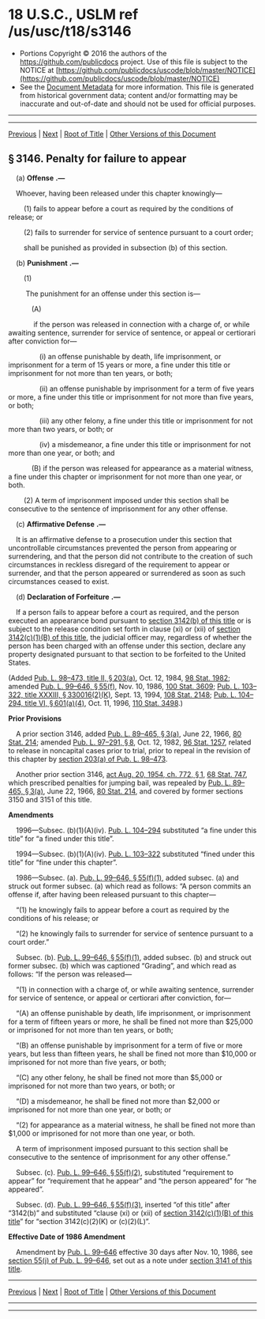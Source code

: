 ---
---

# 18 U.S.C., USLM ref /us/usc/t18/s3146

* Portions Copyright © 2016 the authors of the https://github.com/publicdocs project.
  Use of this file is subject to the NOTICE at [https://github.com/publicdocs/uscode/blob/master/NOTICE](https://github.com/publicdocs/uscode/blob/master/NOTICE)
* See the [Document Metadata](././../../../../..//README.md) for more information.
  This file is generated from historical government data; content and/or formatting may be inaccurate and out-of-date and should not be used for official purposes.

----------
----------

[Previous](./../../../../..//us/usc/t18/ptII/ch207/m__us_usc_t18_s3145.md) | [Next](./../../../../..//us/usc/t18/ptII/ch207/m__us_usc_t18_s3147.md) | [Root of Title](./../../../../../) | [Other Versions of this Document](https://publicdocs.github.io/go/links?ns=uslm&ref=%2Fus%2Fusc%2Ft18%2Fs3146)

## § 3146. Penalty for failure to appear

    (a)  __Offense__  __.—__ 

    Whoever, having been released under this chapter knowingly—

        (1) fails to appear before a court as required by the conditions of release; or

        (2) fails to surrender for service of sentence pursuant to a court order;

        shall be punished as provided in subsection (b) of this section.

    (b)  __Punishment__  __.—__ 

        (1)

         The punishment for an offense under this section is—

            (A)

             if the person was released in connection with a charge of, or while awaiting sentence, surrender for service of sentence, or appeal or certiorari after conviction for—

                (i) an offense punishable by death, life imprisonment, or imprisonment for a term of 15 years or more, a fine under this title or imprisonment for not more than ten years, or both;

                (ii) an offense punishable by imprisonment for a term of five years or more, a fine under this title or imprisonment for not more than five years, or both;

                (iii) any other felony, a fine under this title or imprisonment for not more than two years, or both; or

                (iv) a misdemeanor, a fine under this title or imprisonment for not more than one year, or both; and

            (B) if the person was released for appearance as a material witness, a fine under this chapter or imprisonment for not more than one year, or both.

        (2) A term of imprisonment imposed under this section shall be consecutive to the sentence of imprisonment for any other offense.

    (c)  __Affirmative Defense__  __.—__ 

    It is an affirmative defense to a prosecution under this section that uncontrollable circumstances prevented the person from appearing or surrendering, and that the person did not contribute to the creation of such circumstances in reckless disregard of the requirement to appear or surrender, and that the person appeared or surrendered as soon as such circumstances ceased to exist.

    (d)  __Declaration of Forfeiture__  __.—__ 

    If a person fails to appear before a court as required, and the person executed an appearance bond pursuant to [section 3142(b) of this title][/us/usc/t18/s3142/b] or is subject to the release condition set forth in clause (xi) or (xii) of [section 3142(c)(1)(B) of this title][/us/usc/t18/s3142/c/1/B], the judicial officer may, regardless of whether the person has been charged with an offense under this section, declare any property designated pursuant to that section to be forfeited to the United States.

(Added [Pub. L. 98–473, title II, § 203(a)][/us/pl/98/473/s203/a], Oct. 12, 1984, [98 Stat. 1982][/us/stat/98/1982]; amended [Pub. L. 99–646, § 55(f)][/us/pl/99/646/s55/f], Nov. 10, 1986, [100 Stat. 3609][/us/stat/100/3609]; [Pub. L. 103–322, title XXXIII, § 330016(2)(K)][/us/pl/103/322/s330016/2/K], Sept. 13, 1994, [108 Stat. 2148][/us/stat/108/2148]; [Pub. L. 104–294, title VI, § 601(a)(4)][/us/pl/104/294/s601/a/4], Oct. 11, 1996, [110 Stat. 3498][/us/stat/110/3498].)

 __Prior Provisions__ 

    A prior section 3146, added [Pub. L. 89–465, § 3(a)][/us/pl/89/465/s3/a], June 22, 1966, [80 Stat. 214][/us/stat/80/214]; amended [Pub. L. 97–291, § 8][/us/pl/97/291/s8], Oct. 12, 1982, [96 Stat. 1257][/us/stat/96/1257], related to release in noncapital cases prior to trial, prior to repeal in the revision of this chapter by [section 203(a) of Pub. L. 98–473][/us/pl/98/473/s203/a].

    Another prior section 3146, [act Aug. 20, 1954, ch. 772, § 1][/us/act/1954-08-20/ch772/s1], [68 Stat. 747][/us/stat/68/747], which prescribed penalties for jumping bail, was repealed by [Pub. L. 89–465, § 3(a)][/us/pl/89/465/s3/a], June 22, 1966, [80 Stat. 214][/us/stat/80/214], and covered by former sections 3150 and 3151 of this title.

 __Amendments__ 

    1996—Subsec. (b)(1)(A)(iv). [Pub. L. 104–294][/us/pl/104/294] substituted “a fine under this title” for “a fined under this title”.

    1994—Subsec. (b)(1)(A)(iv). [Pub. L. 103–322][/us/pl/103/322] substituted “fined under this title” for “fine under this chapter”.

    1986—Subsec. (a). [Pub. L. 99–646, § 55(f)(1)][/us/pl/99/646/s55/f/1], added subsec. (a) and struck out former subsec. (a) which read as follows: “A person commits an offense if, after having been released pursuant to this chapter—

    “(1) he knowingly fails to appear before a court as required by the conditions of his release; or

    “(2) he knowingly fails to surrender for service of sentence pursuant to a court order.”

    Subsec. (b). [Pub. L. 99–646, § 55(f)(1)][/us/pl/99/646/s55/f/1], added subsec. (b) and struck out former subsec. (b) which was captioned “Grading”, and which read as follows: “If the person was released—

    “(1) in connection with a charge of, or while awaiting sentence, surrender for service of sentence, or appeal or certiorari after conviction, for—

    “(A) an offense punishable by death, life imprisonment, or imprisonment for a term of fifteen years or more, he shall be fined not more than $25,000 or imprisoned for not more than ten years, or both;

    “(B) an offense punishable by imprisonment for a term of five or more years, but less than fifteen years, he shall be fined not more than $10,000 or imprisoned for not more than five years, or both;

    “(C) any other felony, he shall be fined not more than $5,000 or imprisoned for not more than two years, or both; or

    “(D) a misdemeanor, he shall be fined not more than $2,000 or imprisoned for not more than one year, or both; or

    “(2) for appearance as a material witness, he shall be fined not more than $1,000 or imprisoned for not more than one year, or both.

    A term of imprisonment imposed pursuant to this section shall be consecutive to the sentence of imprisonment for any other offense.”

    Subsec. (c). [Pub. L. 99–646, § 55(f)(2)][/us/pl/99/646/s55/f/2], substituted “requirement to appear” for “requirement that he appear” and “the person appeared” for “he appeared”.

    Subsec. (d). [Pub. L. 99–646, § 55(f)(3)][/us/pl/99/646/s55/f/3], inserted “of this title” after “3142(b)” and substituted “clause (xi) or (xii) of [section 3142(c)(1)(B) of this title][/us/usc/t18/s3142/c/1/B]” for “section 3142(c)(2)(K) or (c)(2)(L)”.

 __Effective Date of 1986 Amendment__ 

    Amendment by [Pub. L. 99–646][/us/pl/99/646] effective 30 days after Nov. 10, 1986, see [section 55(j) of Pub. L. 99–646][/us/pl/99/646/s55/j], set out as a note under [section 3141 of this title][/us/usc/t18/s3141].

----------

[Previous](./../../../../..//us/usc/t18/ptII/ch207/m__us_usc_t18_s3145.md) | [Next](./../../../../..//us/usc/t18/ptII/ch207/m__us_usc_t18_s3147.md) | [Root of Title](./../../../../../) | [Other Versions of this Document](https://publicdocs.github.io/go/links?ns=uslm&ref=%2Fus%2Fusc%2Ft18%2Fs3146)

----------
----------

[/us/usc/t18/s3142/b]: https://publicdocs.github.io/go/links?ns=uslm&ref=%2Fus%2Fusc%2Ft18%2Fs3142%2Fb
[/us/usc/t18/s3142/c/1/B]: https://publicdocs.github.io/go/links?ns=uslm&ref=%2Fus%2Fusc%2Ft18%2Fs3142%2Fc%2F1%2FB
[/us/pl/98/473/s203/a]: https://publicdocs.github.io/go/links?ns=uslm&ref=%2Fus%2Fpl%2F98%2F473%2Fs203%2Fa
[/us/stat/98/1982]: https://publicdocs.github.io/go/links?ns=uslm&ref=%2Fus%2Fstat%2F98%2F1982
[/us/pl/99/646/s55/f]: https://publicdocs.github.io/go/links?ns=uslm&ref=%2Fus%2Fpl%2F99%2F646%2Fs55%2Ff
[/us/stat/100/3609]: https://publicdocs.github.io/go/links?ns=uslm&ref=%2Fus%2Fstat%2F100%2F3609
[/us/pl/103/322/s330016/2/K]: https://publicdocs.github.io/go/links?ns=uslm&ref=%2Fus%2Fpl%2F103%2F322%2Fs330016%2F2%2FK
[/us/stat/108/2148]: https://publicdocs.github.io/go/links?ns=uslm&ref=%2Fus%2Fstat%2F108%2F2148
[/us/pl/104/294/s601/a/4]: https://publicdocs.github.io/go/links?ns=uslm&ref=%2Fus%2Fpl%2F104%2F294%2Fs601%2Fa%2F4
[/us/stat/110/3498]: https://publicdocs.github.io/go/links?ns=uslm&ref=%2Fus%2Fstat%2F110%2F3498
[/us/pl/89/465/s3/a]: https://publicdocs.github.io/go/links?ns=uslm&ref=%2Fus%2Fpl%2F89%2F465%2Fs3%2Fa
[/us/stat/80/214]: https://publicdocs.github.io/go/links?ns=uslm&ref=%2Fus%2Fstat%2F80%2F214
[/us/pl/97/291/s8]: https://publicdocs.github.io/go/links?ns=uslm&ref=%2Fus%2Fpl%2F97%2F291%2Fs8
[/us/stat/96/1257]: https://publicdocs.github.io/go/links?ns=uslm&ref=%2Fus%2Fstat%2F96%2F1257
[/us/pl/98/473/s203/a]: https://publicdocs.github.io/go/links?ns=uslm&ref=%2Fus%2Fpl%2F98%2F473%2Fs203%2Fa
[/us/act/1954-08-20/ch772/s1]: https://publicdocs.github.io/go/links?ns=uslm&ref=%2Fus%2Fact%2F1954-08-20%2Fch772%2Fs1
[/us/stat/68/747]: https://publicdocs.github.io/go/links?ns=uslm&ref=%2Fus%2Fstat%2F68%2F747
[/us/pl/89/465/s3/a]: https://publicdocs.github.io/go/links?ns=uslm&ref=%2Fus%2Fpl%2F89%2F465%2Fs3%2Fa
[/us/stat/80/214]: https://publicdocs.github.io/go/links?ns=uslm&ref=%2Fus%2Fstat%2F80%2F214
[/us/pl/104/294]: https://publicdocs.github.io/go/links?ns=uslm&ref=%2Fus%2Fpl%2F104%2F294
[/us/pl/103/322]: https://publicdocs.github.io/go/links?ns=uslm&ref=%2Fus%2Fpl%2F103%2F322
[/us/pl/99/646/s55/f/1]: https://publicdocs.github.io/go/links?ns=uslm&ref=%2Fus%2Fpl%2F99%2F646%2Fs55%2Ff%2F1
[/us/pl/99/646/s55/f/1]: https://publicdocs.github.io/go/links?ns=uslm&ref=%2Fus%2Fpl%2F99%2F646%2Fs55%2Ff%2F1
[/us/pl/99/646/s55/f/2]: https://publicdocs.github.io/go/links?ns=uslm&ref=%2Fus%2Fpl%2F99%2F646%2Fs55%2Ff%2F2
[/us/pl/99/646/s55/f/3]: https://publicdocs.github.io/go/links?ns=uslm&ref=%2Fus%2Fpl%2F99%2F646%2Fs55%2Ff%2F3
[/us/usc/t18/s3142/c/1/B]: https://publicdocs.github.io/go/links?ns=uslm&ref=%2Fus%2Fusc%2Ft18%2Fs3142%2Fc%2F1%2FB
[/us/pl/99/646]: https://publicdocs.github.io/go/links?ns=uslm&ref=%2Fus%2Fpl%2F99%2F646
[/us/pl/99/646/s55/j]: https://publicdocs.github.io/go/links?ns=uslm&ref=%2Fus%2Fpl%2F99%2F646%2Fs55%2Fj
[/us/usc/t18/s3141]: https://publicdocs.github.io/go/links?ns=uslm&ref=%2Fus%2Fusc%2Ft18%2Fs3141


